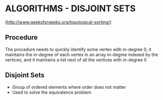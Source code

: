 # ALGORITHMS - DISJOINT SETS
(http://www.geeksforgeeks.org/topological-sorting/)

## Procedure
The procedure needs to quickly identify some vertex with in-degree 0, it
maintains the in-degree of each vertex in an array in-degree indexed by the
vertices, and it maintains a list next of all the vertices with in-degree 0

## Disjoint Sets
- Group of ordered elements where order does not matter
- Used to solve the equivalence problem
